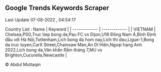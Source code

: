 

## Google Trends Keywords Scraper 
 
Last Update 07-08-2022 , 04:54:17

Country List :
 Name  | Keyword |
| ------------- | ------------- |
| VIETNAM | Chelsea,PSG,Truc tiep bong da,Pau FC vs Dijon,U16 Đông Nam Á,Bình Định đấu với Hà Nội,Tottenham,Lich bong da hom nay,Lich thi dau,Ligue-1,Bong da truc tuyen,CarX Street,Chainsaw Man,An Dĩ Hiên,Ngoại hạng Anh 2022,Lich bong da,Văn khấn Rằm tháng 7,MU vs Brighton,Cucurella,Newcastle |



© Abdul Muttaqin 
